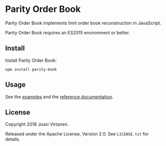 # Parity Order Book

Parity Order Book implements limit order book reconstruction in JavaScript.

Parity Order Book requires an ES2015 environment or better.

## Install

Install Parity Order Book:

```
npm install parity-book
```

## Usage

See the [examples](examples) and the [reference documentation][documentation].

  [documentation]: doc/parity-book.md

## License

Copyright 2018 Jussi Virtanen.

Released under the Apache License, Version 2.0. See `LICENSE.txt` for details.
